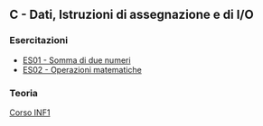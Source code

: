## C - Dati, Istruzioni di assegnazione e di I/O

### Esercitazioni
- [ES01 - Somma di due numeri](<https://docs.google.com/presentation/d/1UP_c9_cZ2tekv0IbU-4bZPKpPxP7J_1Q-xD_n2xsGx0/edit?usp=sharing>)
- [ES02 - Operazioni matematiche](<https://docs.google.com/presentation/d/1QlM7DAW91SJmV5AF8dyx5L5cyW1IR3aTTkFN3UrpHe4/edit?usp=sharing>)

### Teoria


[Corso INF1](../README.md)